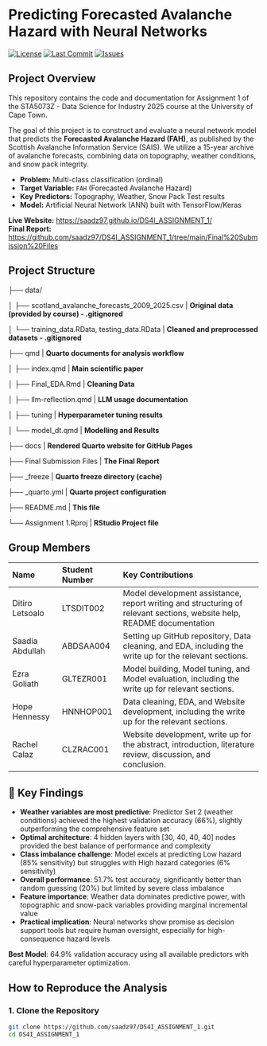 # Predicting Forecasted Avalanche Hazard with Neural Networks

[![License](https://img.shields.io/badge/License-UCT_Academic-blue.svg)](https://github.com/saadz97/DS4I_ASSIGNMENT_1/blob/main/LICENSE)
[![Last Commit](https://img.shields.io/github/last-commit/saadz97/DS4I_ASSIGNMENT_1?color=blue)](https://github.com/saadz97/DS4I_ASSIGNMENT_1/commits/main)
[![Issues](https://img.shields.io/github/issues/saadz97/DS4I_ASSIGNMENT_1?color=blue)](https://github.com/saadz97/DS4I_ASSIGNMENT_1/issues)



## Project Overview

This repository contains the code and documentation for Assignment 1 of the STA5073Z - Data Science for Industry 2025 course at the University of Cape Town.

The goal of this project is to construct and evaluate a neural network model that predicts the **Forecasted Avalanche Hazard (FAH)**, as published by the Scottish Avalanche Information Service (SAIS). We utilize a 15-year archive of avalanche forecasts, combining data on topography, weather conditions, and snow pack integrity.

- **Problem:** Multi-class classification (ordinal)
- **Target Variable:** `FAH` (Forecasted Avalanche Hazard)
- **Key Predictors:** Topography, Weather, Snow Pack Test results
- **Model:** Artificial Neural Network (ANN) built with TensorFlow/Keras

**Live Website:** https://saadz97.github.io/DS4I_ASSIGNMENT_1/   
**Final Report:** https://github.com/saadz97/DS4I_ASSIGNMENT_1/tree/main/Final%20Submission%20Files

## Project Structure

├── data/


│ ├── scotland_avalanche_forecasts_2009_2025.csv | **Original data (provided by course) - .gitignored**


│ └── training_data.RData, testing_data.RData | **Cleaned and preprocessed datasets - .gitignored**


├── qmd | **Quarto documents for analysis workflow**


│ ├── index.qmd | **Main scientific paper**


│ ├── Final_EDA.Rmd | **Cleaning Data**


│ ├── llm-reflection.qmd | **LLM usage documentation**


│ ├── tuning | **Hyperparameter tuning results**


│ └── model_dt.qmd | **Modelling and Results**


├── docs | **Rendered Quarto website for GitHub Pages**


├── Final Submission Files | **The Final Report**


├── _freeze | **Quarto freeze directory (cache)**



├── _quarto.yml | **Quarto project configuration**


├── README.md | **This file**


└── Assignment 1.Rproj | **RStudio Project file**


## Group Members

| Name | Student Number | Key Contributions |
| :--- | :--- | :--- |
| Ditiro Letsoalo | LTSDIT002 |Model development assistance, report writing and structuring of relevant sections, website help, README documentation |
| Saadia Abdullah | ABDSAA004 |  Setting up GitHub repository, Data cleaning, and EDA, including the write up for the relevant sections. |
| Ezra Goliath | GLTEZR001 | Model building, Model tuning, and Model evaluation, including the write up for relevant sections. |
| Hope Hennessy | HNNHOP001 | Data cleaning, EDA, and Website development, including the write up for the relevant sections. |
| Rachel Calaz | CLZRAC001 | Website development, write up for the abstract, introduction, literature review, discussion, and conclusion. |

## 🔑 Key Findings

- **Weather variables are most predictive**: Predictor Set 2 (weather conditions) achieved the highest validation accuracy (66%), slightly outperforming the comprehensive feature set
- **Optimal architecture**: 4 hidden layers with [30, 40, 40, 40] nodes provided the best balance of performance and complexity  
- **Class imbalance challenge**: Model excels at predicting Low hazard (85% sensitivity) but struggles with High hazard categories (6% sensitivity)
- **Overall performance**: 51.7% test accuracy, significantly better than random guessing (20%) but limited by severe class imbalance
- **Feature importance**: Weather data dominates predictive power, with topographic and snow-pack variables providing marginal incremental value
- **Practical implication**: Neural networks show promise as decision support tools but require human oversight, especially for high-consequence hazard levels

**Best Model**: 64.9% validation accuracy using all available predictors with careful hyperparameter optimization.

## How to Reproduce the Analysis

### 1. Clone the Repository
```bash
git clone https://github.com/saadz97/DS4I_ASSIGNMENT_1.git
cd DS4I_ASSIGNMENT_1
